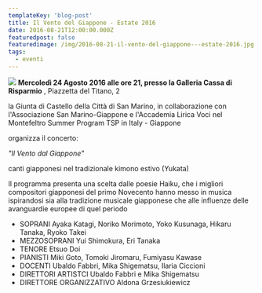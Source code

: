 ```yaml
---
templateKey: 'blog-post'
title: Il Vento del Giappone - Estate 2016
date: 2016-08-21T12:00:00.000Z
featuredpost: false
featuredimage: /img/2016-08-21-il-vento-del-giappone---estate-2016.jpg
tags:
  - eventi
---
```



![](/img/2016-08-21-il-vento-del-giappone---estate-2016.jpg)
**Mercoledì 24 Agosto 2016 alle ore 21, presso la Galleria Cassa di Risparmio** , Piazzetta del Titano, 2 

 la Giunta di Castello della Città di San Marino, in collaborazione con l'Associazione San Marino-Giappone e l'Accademia Lirica Voci nel Montefeltro Summer Program TSP in Italy - Giappone 

 organizza il concerto: 

 *"Il Vento dal Giappone"*  

 canti giapponesi nel tradizionale kimono estivo (Yukata) 

 Il programma presenta una scelta dalle poesie Haiku, che i migliori compositori giapponesi del primo Novecento hanno messo in musica ispirandosi sia alla tradizione musicale giapponese che alle influenze delle avanguardie europee di quel periodo 

  - SOPRANI Ayaka Katagi, Noriko Morimoto, Yoko Kusunaga, Hikaru Tanaka, Ryoko Takei 
  - MEZZOSOPRANI Yui Shimokura, Eri Tanaka 
  - TENORE Etsuo Doi 
  - PIANISTI Miki Goto, Tomoki Jiromaru, Fumiyasu Kawase 
  - DOCENTI Ubaldo Fabbri, Mika Shigematsu, Ilaria Ciccioni  
  - DIRETTORI ARTISTCI Ubaldo Fabbri e Mika Shigematsu 
  - DIRETTORE ORGANIZZATIVO Aldona Grzesiukiewicz 
